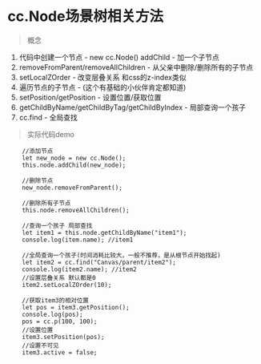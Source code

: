 # cc.Node场景树相关方法
> 概念
1. 代码中创建一个节点 - new cc.Node() addChild - 加一个子节点
2. removeFromParent/removeAllChildren - 从父亲中删除/删除所有的子节点
3. setLocalZOrder - 改变层叠关系 和css的z-index类似
4. 遍历节点的子节点 - (这个有基础的小伙伴肯定都知道)
5. setPosition/getPosition - 设置位置/获取位置
6. getChildByName/getChildByTag/getChildByIndex - 局部查询一个孩子
7. cc.find - 全局查找

> 实际代码demo
```
    //添加节点
    let new_node = new cc.Node();
    this.node.addChild(new_node);
    
    //删除节点
    new_node.removeFromParent();
    
    //删除所有子节点
    this.node.removeAllChildren();
    
    //查询一个孩子 局部查找
    let item1 = this.node.getChildByName("item1");
    console.log(item.name); //item1
    
    //全局查询一个孩子(时间消耗比较大，一般不推荐，是从根节点开始找起)
    let item2 = cc.find("Canvas/parent/item2");
    console.log(item2.name); //item2
    //设置层叠关系 默认都是0
    item2.setLocalZOrder(10);
    
    //获取item3的相对位置
    let pos = item3.getPosition();
    console.log(pos);
    pos = cc.p(100, 100);
    //设置位置
    item3.setPosition(pos);
    //设置不可见
    item3.active = false;
```